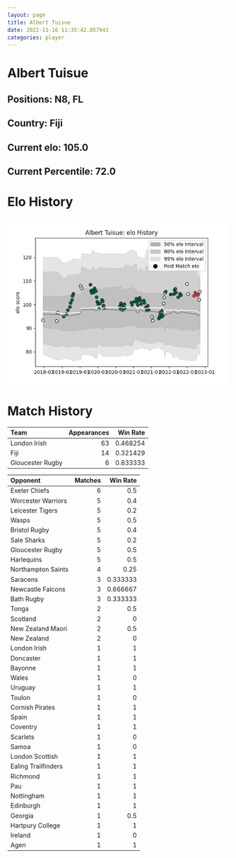 ```yaml
---  
layout: page  
title: Albert Tuisue  
date: 2022-11-16 11:35:42.857941  
categories: player  
---
```

# Albert Tuisue

## Positions: N8, FL

## Country: Fiji

## Current elo: 105.0

## Current Percentile: 72.0

# Elo History


![elo history](history_AlbertTuisue.png)
# Match History


| Team             |   Appearances |   Win Rate |
|:-----------------|--------------:|-----------:|
| London Irish     |            63 |   0.468254 |
| Fiji             |            14 |   0.321429 |
| Gloucester Rugby |             6 |   0.833333 |

| Opponent            |   Matches |   Win Rate |
|:--------------------|----------:|-----------:|
| Exeter Chiefs       |         6 |   0.5      |
| Worcester Warriors  |         5 |   0.4      |
| Leicester Tigers    |         5 |   0.2      |
| Wasps               |         5 |   0.5      |
| Bristol Rugby       |         5 |   0.4      |
| Sale Sharks         |         5 |   0.2      |
| Gloucester Rugby    |         5 |   0.5      |
| Harlequins          |         5 |   0.5      |
| Northampton Saints  |         4 |   0.25     |
| Saracens            |         3 |   0.333333 |
| Newcastle Falcons   |         3 |   0.666667 |
| Bath Rugby          |         3 |   0.333333 |
| Tonga               |         2 |   0.5      |
| Scotland            |         2 |   0        |
| New Zealand Maori   |         2 |   0.5      |
| New Zealand         |         2 |   0        |
| London Irish        |         1 |   1        |
| Doncaster           |         1 |   1        |
| Bayonne             |         1 |   1        |
| Wales               |         1 |   0        |
| Uruguay             |         1 |   1        |
| Toulon              |         1 |   0        |
| Cornish Pirates     |         1 |   1        |
| Spain               |         1 |   1        |
| Coventry            |         1 |   1        |
| Scarlets            |         1 |   0        |
| Samoa               |         1 |   0        |
| London Scottish     |         1 |   1        |
| Ealing Trailfinders |         1 |   1        |
| Richmond            |         1 |   1        |
| Pau                 |         1 |   1        |
| Nottingham          |         1 |   1        |
| Edinburgh           |         1 |   1        |
| Georgia             |         1 |   0.5      |
| Hartpury College    |         1 |   1        |
| Ireland             |         1 |   0        |
| Agen                |         1 |   1        |